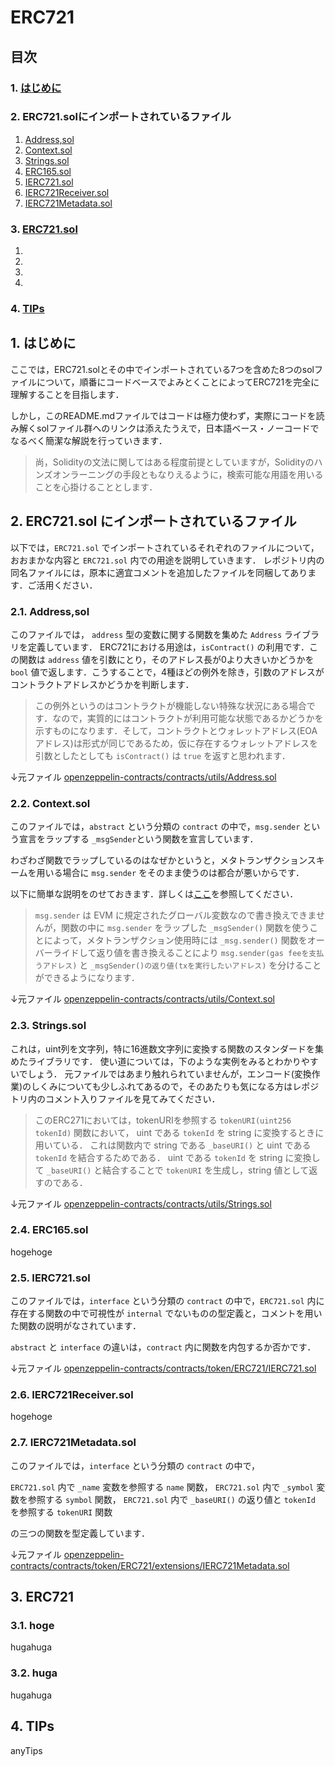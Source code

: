 # ERC721
## 目次
### 1. [はじめに](#はじめに)
### 2. ERC721.solにインポートされているファイル

1. [Address,sol](#21-addresssol)
2. [Context.sol](#22-contextsol)
3. [Strings.sol](#23-stringssol)
4. [ERC165.sol](#24-erc165sol)
5. [IERC721.sol](#25-ierc721sol)
6. [IERC721Receiver.sol](#26-ierc721receiversol)
7. [IERC721Metadata.sol](#27-ierc721metadatasol)


### 3. [ERC721.sol]()

1. []()
2. []()
3. []()
4. []()

### 4. [TIPs]()

## 1. はじめに

ここでは，ERC721.solとその中でインポートされている7つを含めた8つのsolファイルについて，順番にコードベースでよみとくことによってERC721を完全に理解することを目指します．

しかし，このREADME.mdファイルではコードは極力使わず，実際にコードを読み解くsolファイル群へのリンクは添えたうえで，日本語ベース・ノーコードでなるべく簡潔な解説を行っていきます．

> 尚，Solidityの文法に関してはある程度前提としていますが，Solidityのハンズオンラーニングの手段ともなりえるように，検索可能な用語を用いることを心掛けることとします．

## 2. ERC721.sol にインポートされているファイル

以下では，``ERC721.sol`` でインポートされているそれぞれのファイルについて，おおまかな内容と ``ERC721.sol`` 内での用途を説明していきます．
レポジトリ内の同名ファイルには，原本に適宜コメントを追加したファイルを同梱してあります．ご活用ください．

### 2.1. Address,sol

このファイルでは， ``address`` 型の変数に関する関数を集めた ``Address`` ライブラリを定義しています．
ERC721における用途は，``isContract()`` の利用です．この関数は ``address`` 値を引数にとり，そのアドレス長が0より大きいかどうかを ``bool`` 値で返します．こうすることで，4種ほどの例外を除き，引数のアドレスがコントラクトアドレスかどうかを判断します．
> この例外というのはコントラクトが機能しない特殊な状況にある場合です．なので，実質的にはコントラクトが利用可能な状態であるかどうかを示すものになります．そして，コントラクトとウォレットアドレス(EOAアドレス)は形式が同じであるため，仮に存在するウォレットアドレスを引数としたとしても ``isContract()`` は ``true`` を返すと思われます．

↓元ファイル
[openzeppelin-contracts/contracts/utils/Address.sol](https://github.com/OpenZeppelin/openzeppelin-contracts/blob/master/contracts/utils/Address.sol)

### 2.2. Context.sol

このファイルでは，``abstract`` という分類の ``contract`` の中で，``msg.sender`` という宣言をラップする ``_msgSender``という関数を宣言しています． 

わざわざ関数でラップしているのはなぜかというと，メタトランザクションスキームを用いる場合に ``msg.sender`` をそのまま使うのは都合が悪いからです．

以下に簡単な説明をのせておきます．詳しくは[ここ](https://github.com/unchain-dev/openzeppelin-deepdive/tree/main/metatx-related-contracts#2-meta-transaction%E3%81%A8%E3%81%AF-1)を参照してください． 

> ``msg.sender`` は EVM に規定されたグローバル変数なので書き換えできませんが，関数の中に ``msg.sender`` をラップした ``_msgSender()`` 関数を使うことによって，メタトランザクション使用時には ``_msg.sender()`` 関数をオーバーライドして返り値を書き換えることにより ``msg.sender(gas feeを支払うアドレス)`` と ``_msgSender()の返り値(txを実行したいアドレス)`` を分けることができるようになります．

↓元ファイル
[openzeppelin-contracts/contracts/utils/Context.sol](https://github.com/OpenZeppelin/openzeppelin-contracts/blob/master/contracts/utils/Context.sol)



### 2.3. Strings.sol

これは，uint列を文字列，特に16進数文字列に変換する関数のスタンダードを集めたライブラリです．
使い道については，下のような実例をみるとわかりやすいでしょう．
元ファイルではあまり触れられていませんが，エンコード(変換作業)のしくみについても少しふれてあるので，そのあたりも気になる方はレポジトリ内のコメント入りファイルを見てみてください．

> このERC271においては，tokenURIを参照する ``tokenURI(uint256 tokenId)`` 関数において， uint である ``tokenId`` を string に変換するときに用いている．
これは関数内で string である ``_baseURI()`` と uint である ``tokenId`` を結合するためである．
uint である ``tokenId`` を string に変換して ``_baseURI()`` と結合することで ``tokenURI`` を生成し，string 値として返すのである．

↓元ファイル
[openzeppelin-contracts/contracts/utils/Strings.sol](https://github.com/OpenZeppelin/openzeppelin-contracts/blob/master/contracts/utils/Strings.sol)

### 2.4. ERC165.sol

hogehoge


### 2.5. IERC721.sol

このファイルでは，``interface`` という分類の ``contract`` の中で，``ERC721.sol`` 内に存在する関数の中で可視性が ``internal`` でないものの型定義と，コメントを用いた関数の説明がなされています．

``abstract`` と ``interface`` の違いは，``contract`` 内に関数を内包するか否かです．

↓元ファイル
[openzeppelin-contracts/contracts/token/ERC721/IERC721.sol](https://github.com/OpenZeppelin/openzeppelin-contracts/blob/master/contracts/token/ERC721/IERC721.sol)


### 2.6. IERC721Receiver.sol

hogehoge


### 2.7. IERC721Metadata.sol

このファイルでは，``interface`` という分類の ``contract`` の中で，

``ERC721.sol`` 内で ``_name`` 変数を参照する ``name`` 関数，
``ERC721.sol`` 内で ``_symbol`` 変数を参照する ``symbol`` 関数，
``ERC721.sol`` 内で ``_baseURI()`` の返り値と ``tokenId`` を参照する ``tokenURI`` 関数

の三つの関数を型定義しています．

↓元ファイル
[openzeppelin-contracts/contracts/token/ERC721/extensions/IERC721Metadata.sol](https://github.com/OpenZeppelin/openzeppelin-contracts/blob/master/contracts/token/ERC721/extensions/IERC721Metadata.sol)

## 3. ERC721

### 3.1. hoge

hugahuga


### 3.2. huga

hugahuga


## 4. TIPs

anyTips